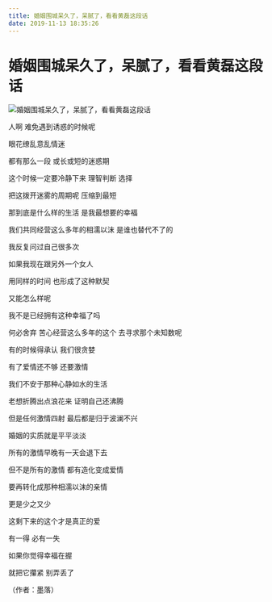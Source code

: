 ```yaml
---
title: 婚姻围城呆久了，呆腻了，看看黄磊这段话
date: 2019-11-13 18:35:26
---
```


# 婚姻围城呆久了，呆腻了，看看黄磊这段话

 ![婚姻围城呆久了，呆腻了，看看黄磊这段话](http://p1.pstatp.com/large/2eb90004515394720914)

 人啊 难免遇到诱惑的时候呢

 眼花缭乱意乱情迷

 都有那么一段 或长或短的迷惑期

 这个时候一定要冷静下来 理智判断 选择

 把这拨开迷雾的周期呢 压缩到最短

 那到底是什么样的生活 是我最想要的幸福

 我们共同经营这么多年的相濡以沫 是谁也替代不了的

 我反复问过自己很多次

 如果我现在跟另外一个女人

 用同样的时间 也形成了这种默契

 又能怎么样呢

 我不是已经拥有这种幸福了吗

 何必舍弃 苦心经营这么多年的这个 去寻求那个未知数呢

 有的时候得承认 我们很贪婪

 有了爱情还不够 还要激情

 我们不安于那种心静如水的生活

 老想折腾出点浪花来 证明自己还沸腾

 但是任何激情四射 最后都是归于波澜不兴

 婚姻的实质就是平平淡淡

 所有的激情早晚有一天会退下去

 但不是所有的激情 都有造化变成爱情

 要再转化成那种相濡以沫的亲情

 更是少之又少

 这剩下来的这个才是真正的爱

 有一得 必有一失

 如果你觉得幸福在握

 就把它攥紧 别弄丢了

 （作者：墨落）
